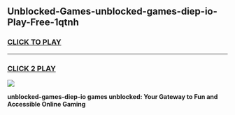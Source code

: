
## Unblocked-Games-unblocked-games-diep-io-Play-Free-1qtnh
<h3>
<a href="https://premium76.site?title=unblocked-games-diep-io&ref=22A">CLICK TO PLAY</a></h3>
<hr>

<h3>
<a href="https://premium76.site?title=unblocked-games-diep-io&ref=22A">CLICK 2 PLAY</a>
  
</h3>

<a href="https://premium76.site?title=unblocked-games-diep-io&ref=22A"><img src="https://clearcache.store/games.png"></a>


**unblocked-games-diep-io games unblocked: Your Gateway to Fun and Accessible Online Gaming**
